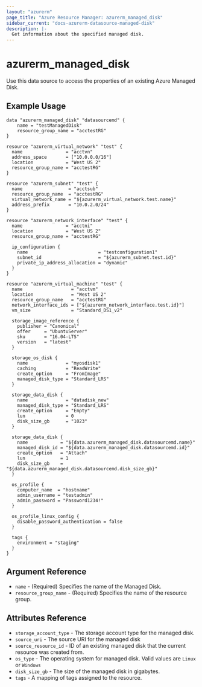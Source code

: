 ```yaml
---
layout: "azurerm"
page_title: "Azure Resource Manager: azurerm_managed_disk"
sidebar_current: "docs-azurerm-datasource-managed-disk"
description: |-
  Get information about the specified managed disk.
---
```


# azurerm\_managed\_disk

Use this data source to access the properties of an existing Azure Managed Disk.

## Example Usage

```hcl
data "azurerm_managed_disk" "datasourcemd" {
    name = "testManagedDisk"
    resource_group_name = "acctestRG"
}

resource "azurerm_virtual_network" "test" {
  name                = "acctvn"
  address_space       = ["10.0.0.0/16"]
  location            = "West US 2"
  resource_group_name = "acctestRG"
}

resource "azurerm_subnet" "test" {
  name                 = "acctsub"
  resource_group_name  = "acctestRG"
  virtual_network_name = "${azurerm_virtual_network.test.name}"
  address_prefix       = "10.0.2.0/24"
}

resource "azurerm_network_interface" "test" {
  name                = "acctni"
  location            = "West US 2"
  resource_group_name = "acctestRG"

  ip_configuration {
    name                          = "testconfiguration1"
    subnet_id                     = "${azurerm_subnet.test.id}"
    private_ip_address_allocation = "dynamic"
  }
}

resource "azurerm_virtual_machine" "test" {
  name                  = "acctvm"
  location              = "West US 2"
  resource_group_name   = "acctestRG"
  network_interface_ids = ["${azurerm_network_interface.test.id}"]
  vm_size               = "Standard_DS1_v2"

  storage_image_reference {
    publisher = "Canonical"
    offer     = "UbuntuServer"
    sku       = "16.04-LTS"
    version   = "latest"
  }

  storage_os_disk {
    name              = "myosdisk1"
    caching           = "ReadWrite"
    create_option     = "FromImage"
    managed_disk_type = "Standard_LRS"
  }

  storage_data_disk {
    name              = "datadisk_new"
    managed_disk_type = "Standard_LRS"
    create_option     = "Empty"
    lun               = 0
    disk_size_gb      = "1023"
  }

  storage_data_disk {
    name            = "${data.azurerm_managed_disk.datasourcemd.name}"
    managed_disk_id = "${data.azurerm_managed_disk.datasourcemd.id}"
    create_option   = "Attach"
    lun             = 1
    disk_size_gb    = "${data.azurerm_managed_disk.datasourcemd.disk_size_gb}"
  }

  os_profile {
    computer_name  = "hostname"
    admin_username = "testadmin"
    admin_password = "Password1234!"
  }

  os_profile_linux_config {
    disable_password_authentication = false
  }

  tags {
    environment = "staging"
  }
}
```

## Argument Reference

* `name` - (Required) Specifies the name of the Managed Disk.
* `resource_group_name` - (Required) Specifies the name of the resource group.


## Attributes Reference

* `storage_account_type` - The storage account type for the managed disk.
* `source_uri` - The source URI for the managed disk
* `source_resource_id` - ID of an existing managed disk that the current resource was created from.
* `os_type` - The operating system for managed disk. Valid values are `Linux` or `Windows`
* `disk_size_gb` - The size of the managed disk in gigabytes.
* `tags` - A mapping of tags assigned to the resource.
